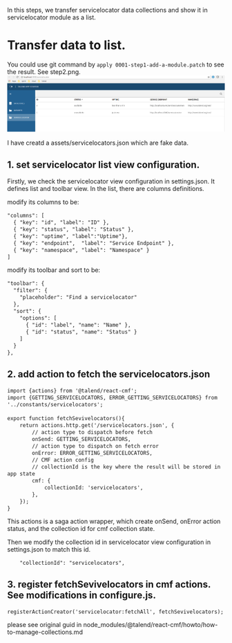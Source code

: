 In this steps, we transfer servicelocator data collections and show it in servicelocator module as a list. 

# Transfer data to list.

You could use git command by `apply 0001-step1-add-a-module.patch` to see the result. See step2.png.
![step2.png](step2.png)

I have creatd a assets/servicelocators.json which are fake data.

## 1. set servicelocator list view configuration.
Firstly, we check the servicelocator view configuration in settings.json. It defines list and toolbar view. In the list, there are columns definitions. 

modify its columns to be:
```
"columns": [
  { "key": "id", "label": "ID" },
  { "key": "status", "label": "Status" },
  { "key": "uptime", "label":"Uptime"},
  { "key": "endpoint",  "label": "Service Endpoint" },
  { "key": "namespace", "label": "Namespace" }
]
```

modify its toolbar and sort to be:
```
"toolbar": {
  "filter": {
    "placeholder": "Find a servicelocator"
  },
  "sort": {
    "options": [
      { "id": "label", "name": "Name" },
      { "id": "status", "name": "Status" }
    ]
  }
},
```

## 2. add action to fetch the servicelocators.json

```
import {actions} from '@talend/react-cmf';
import {GETTING_SERVICELOCATORS, ERROR_GETTING_SERVICELOCATORS} from '../constants/servicelocators';

export function fetchSevivelocators(){
	return actions.http.get('/servicelocators.json', {
		// action type to dispatch before fetch
		onSend: GETTING_SERVICELOCATORS,
		// action type to dispatch on fetch error
		onError: ERROR_GETTING_SERVICELOCATORS,
		// CMF action config
		// collectionId is the key where the result will be stored in app state
		cmf: {
			collectionId: 'servicelocators',
		},
	});
}
```

This actions is a saga action wrapper, which create onSend, onError action status, and the collection id for cmf collection state.

Then we modify the collection id in servicelocator view configuration in settings.json to match this id.
```
	"collectionId": "servicelocators",
```

## 3. register fetchSevivelocators in cmf actions. See modifications in configure.js.
```
registerActionCreator('servicelocator:fetchAll', fetchSevivelocators); 
```

please see original guid in node_modules/@talend/react-cmf/howto/how-to-manage-collections.md